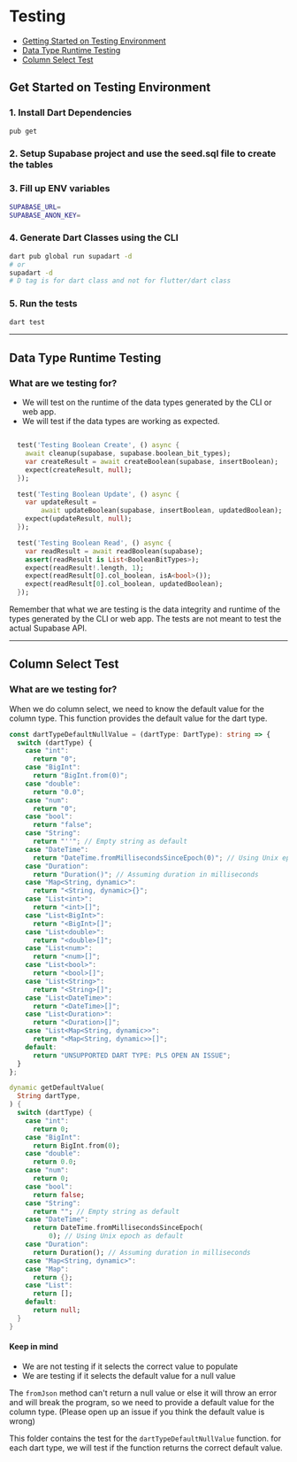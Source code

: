 # Testing

- [Getting Started on Testing Environment](#get-started-on-testing-environment)
- [Data Type Runtime Testing](#data-type-runtime-testing)
- [Column Select Test](#column-select-test)

## Get Started on Testing Environment

### 1. Install Dart Dependencies

```bash
pub get
```

### 2. Setup Supabase project and use the seed.sql file to create the tables

### 3. Fill up ENV variables

```bash
SUPABASE_URL=
SUPABASE_ANON_KEY=
```

### 4. Generate Dart Classes using the CLI

```bash
dart pub global run supadart -d
# or
supadart -d
# D tag is for dart class and not for flutter/dart class
```

### 5. Run the tests

```bash
dart test
```

---

## Data Type Runtime Testing

### What are we testing for?

- We will test on the runtime of the data types generated by the CLI or web app.
- We will test if the data types are working as expected.

```dart

  test('Testing Boolean Create', () async {
    await cleanup(supabase, supabase.boolean_bit_types);
    var createResult = await createBoolean(supabase, insertBoolean);
    expect(createResult, null);
  });

  test('Testing Boolean Update', () async {
    var updateResult =
        await updateBoolean(supabase, insertBoolean, updatedBoolean);
    expect(updateResult, null);
  });

  test('Testing Boolean Read', () async {
    var readResult = await readBoolean(supabase);
    assert(readResult is List<BooleanBitTypes>);
    expect(readResult!.length, 1);
    expect(readResult[0].col_boolean, isA<bool>());
    expect(readResult[0].col_boolean, updatedBoolean);
  });
```

Remember that what we are testing is the data integrity and runtime of the types generated by the CLI or web app. The tests are not meant to test the actual Supabase API.

---

## Column Select Test

### What are we testing for?

When we do column select, we need to know the default value for the column type. This function provides the default value for the dart type.

```typescript
const dartTypeDefaultNullValue = (dartType: DartType): string => {
  switch (dartType) {
    case "int":
      return "0";
    case "BigInt":
      return "BigInt.from(0)";
    case "double":
      return "0.0";
    case "num":
      return "0";
    case "bool":
      return "false";
    case "String":
      return "''"; // Empty string as default
    case "DateTime":
      return "DateTime.fromMillisecondsSinceEpoch(0)"; // Using Unix epoch as default
    case "Duration":
      return "Duration()"; // Assuming duration in milliseconds
    case "Map<String, dynamic>":
      return "<String, dynamic>{}";
    case "List<int>":
      return "<int>[]";
    case "List<BigInt>":
      return "<BigInt>[]";
    case "List<double>":
      return "<double>[]";
    case "List<num>":
      return "<num>[]";
    case "List<bool>":
      return "<bool>[]";
    case "List<String>":
      return "<String>[]";
    case "List<DateTime>":
      return "<DateTime>[]";
    case "List<Duration>":
      return "<Duration>[]";
    case "List<Map<String, dynamic>>":
      return "<Map<String, dynamic>>[]";
    default:
      return "UNSUPPORTED DART TYPE: PLS OPEN AN ISSUE";
  }
};
```

```dart
dynamic getDefaultValue(
  String dartType,
) {
  switch (dartType) {
    case "int":
      return 0;
    case "BigInt":
      return BigInt.from(0);
    case "double":
      return 0.0;
    case "num":
      return 0;
    case "bool":
      return false;
    case "String":
      return ""; // Empty string as default
    case "DateTime":
      return DateTime.fromMillisecondsSinceEpoch(
          0); // Using Unix epoch as default
    case "Duration":
      return Duration(); // Assuming duration in milliseconds
    case "Map<String, dynamic>":
    case "Map":
      return {};
    case "List":
      return [];
    default:
      return null;
  }
}

```

#### Keep in mind

- We are not testing if it selects the correct value to populate
- We are testing if it selects the default value for a null value

The `fromJson` method can't return a null value or else it will throw an error and will break the program, so we need to provide a default value for the column type. (Please open up an issue if you think the default value is wrong)

This folder contains the test for the `dartTypeDefaultNullValue` function. for each dart type, we will test if the function returns the correct default value.
